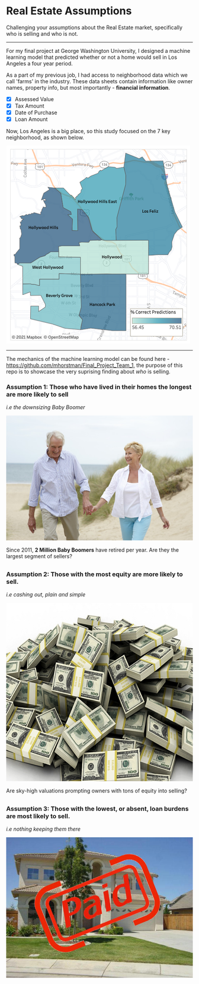 # Real Estate Assumptions

Challenging your assumptions about the Real Estate market, specifically who is selling and who is not.

___

For my final project at George Washington University, I designed a machine learning model that predicted whether or not a home would sell in Los Angeles a four year period. 

As a part of my previous job, I had access to neighborhood data which we call 'farms' in the industry. These data sheets contain information like owner names, property info, but most importantly - <b>financial information</b>.

- [x] Assessed Value
- [x] Tax Amount
- [x] Date of Purchase
- [x] Loan Amount

Now, Los Angeles is a big place, so this study focused on the 7 key neighborhood, as shown below. 

<img src="https://github.com/carlosjennings1991/RealEstate_Assumptions/blob/main/Neighborhood_Map_2.png">

___

The mechanics of the machine learning model can be found here - https://github.com/mhorstman/Final_Project_Team_1, the purpose of this repo is to showcase the very suprising finding about <i>who</i> is selling. 

### Assumption 1: Those who have lived in their homes the longest are more likely to sell

<i> i.e the downsizing Baby Boomer </i>

<img src="https://github.com/carlosjennings1991/RealEstate_Assumptions/blob/main/baby%20boomers.jpeg">

Since 2011, <b>2 Million Baby Boomers</b> have retired per year. Are they the largest segment of sellers?

##

### Assumption 2: Those with the most equity are more likely to sell. 

<i> i.e cashing out, plain and simple </i>

<img src="https://github.com/carlosjennings1991/RealEstate_Assumptions/blob/main/piles%20of%20cash.jpeg" width="720" height="480">

Are sky-high valuations prompting owners with tons of equity into selling?

##

### Assumption 3: Those with the lowest, or absent, loan burdens are most likely to sell.

<i> i.e nothing keeping them there </i>

<img src="https://github.com/carlosjennings1991/RealEstate_Assumptions/blob/main/paid%20in%20full.jpeg">
